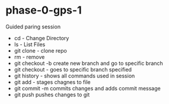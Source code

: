 # phase-0-gps-1
Guided paring session

* cd - Change Directory
* ls - List Files
* git clone - clone repo
* rm - remove
* git checkout -b create new branch and go to specific branch
* git checkout - goes to specific branch specified
* git history - shows all commands used in session
* git add - stages chagnes to file
* git commit -m  commits changes and adds commit message
* git push pushes changes to git
